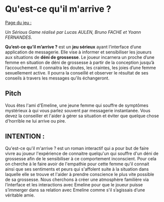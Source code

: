 Qu'est-ce qu'il m'arrive ?
=================

[Page du jeu :](https://www.bruno-fache.studiofache.fr/projets/quest-ce-quil-marrive?target=blank)

*Un Sérious Game réalisé par Lucas AULEN, Bruno FACHE et Yoann FERNANDES.*

**Qu’est-ce qu’il m’arrive ?** est un **jeu sérieux** ayant l’interface d’une application de messagerie. Elle vise à informer et sensibiliser les joueurs aux situations de **déni de grossesse**. Le joueur incarnera un proche d’une femme en situation de déni de grossesse à partir de la conception jusqu’à l’accouchement. Il connaitra les doutes, les craintes, les joies d’une femme sexuellement active. Il pourra la conseillé et observer le résultat de ses conseils à travers les messages qu’ils échangeront. 

## Pitch 

Vous êtes l'ami d'Emeline, une jeune femme qui souffre de symptômes mystérieux à qui vous parlez souvent par messagerie instantanée. Vous devez la conseiller et l'aider à gérer sa situation et éviter que quelque chose d'horrible ne lui arrive ou pire. 

## INTENTION : 

Qu'est-ce qu'il m'arrive ? est un roman interactif qui a pour but de faire vivre au joueur l'expérience de connaitre quelqu'un qui souffre d'un déni de grossesse afin de le sensibiliser à ce comportement inconscient. 
Pour cela on cherche à le faire avoir de l'empathie pour cette femme qu'il connait ainsi que ses sentiments et peurs qui s'affolent suite à la situation dans laquelle elle se trouve et l'aider à prendre conscience le plus vite possible de sa grossesse. 
Nous cherchons à créer une atmosphère familière via l’interface et les interactions avec Emeline pour que le joueur puisse s’immerger dans sa relation avec Emeline comme s'il s’agissais d’une véritable amie.

